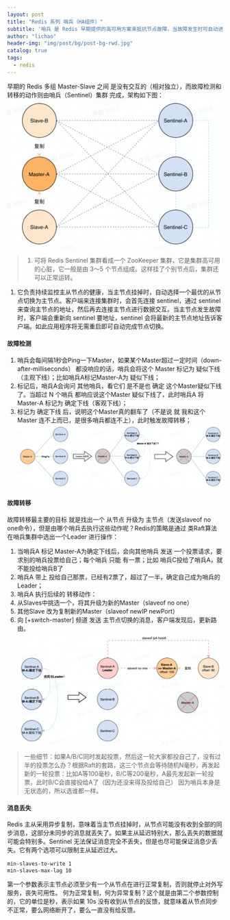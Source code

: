 ```yaml
---
layout: post
title: "Redis 系列 哨兵（HA组件）"
subtitle: '哨兵 是 Redis 早期提供的高可用方案来抵抗节点故障，当故障发生时可自动进行从主切换。'
author: "lichao"
header-img: "img/post/bg/post-bg-rwd.jpg"
catalog: true
tags:
  - redis 
---
```



早期的 Redis 多组 Master-Slave 之间 是没有交互的（相对独立），而故障检测和转移的动作则由哨兵（Sentinel）集群 完成，架构如下图：
![哨兵模式示意图](/img/post/store/redis/哨兵模式示意图.png)

> 1. 可将 Redis Sentinel 集群看成一个 ZooKeeper 集群，它是集群高可用的心脏，它一般是由 3～5 个节点组成。这样挂了个别节点后，集群还可以正常运转。
  1. 它负责持续监控主从节点的健康，当主节点挂掉时，自动选择一个最优的从节点切换为主节点。客户端来连接集群时，会首先连接 sentinel，通过 sentinel 来查询主节点的地址，然后再去连接主节点进行数据交互。当主节点发生故障时，客户端会重新向 sentinel 要地址，sentinel 会将最新的主节点地址告诉客户端。如此应用程序将无需重启即可自动完成节点切换。

#### 故障检测
1. 哨兵会每间隔1秒会Ping一下Master，如果某个Master超过一定时间（down-after-milliseconds） 都没响应的话，哨兵会将这个 Master 标记为 疑似下线（主观下线）；比如哨兵A标记Master-A为 疑似下线；
2. 标记后，哨兵A会询问 其他哨兵，看它们 是不是也 确定 这个Master疑似下线了。当超过 N 个哨兵 都响应说这个Master 疑似下线了，此时哨兵A 将Master-A 标记为 确定下线（客观下线）；
3. 标记为 确定下线 后，说明这个Master真的翻车了（不是说 就 我和这个Master 连不上而已，是很多哨兵都连不上），此时触发故障转移；
![故障检测](/img/post/store/redis/故障检测.png)
#### 故障转移
故障转移最主要的目标 就是找出一个 从节点 升级为 主节点（发送slaveof no one命令），但是由哪个哨兵去执行这些动作呢？Redis的策略是通过 类Raft算法 在哨兵集群中选出一个Leader 进行操作：
1. 当哨兵A 标记 Master-A为确定下线后，会向其他哨兵 发送 一个投票请求，要求别的哨兵投票给自己；每个哨兵 只能 有一票；比如 哨兵C投给了哨兵A，就不能投给哨兵B了
2. 哨兵A 带上 投给自己那票，已经有2票了，超过了一半，确定自己成为哨兵的Leader；
3. 哨兵A 执行后续的 转移动作：
  1. 从Slaves中挑选一个，将其升级为新的Master（slaveof no one）
  2. 其他Slave 改为复制新的Master（slaveof newIP newPort）
  3. 向 [+switch-master] 频道 发送 主节点切换的消息，客户端发现后，更新路由。
![故障转移](/img/post/store/redis/故障转移.png)

> 一些细节：如果A/B/C同时发起投票，然后这一轮大家都投自己了，没有过半的投票怎么办？根据Raft的套路，这三个节点会等待随机N毫秒，再发起新的一轮投票：比如A等100毫秒，B/C等200毫秒，A最先发起新一轮投票，此时B/C会直接投给A了（因为还没来得及投给自己）
因为哨兵本身是无状态的，所以选谁都一样。

#### 消息丢失
Redis 主从采用异步复制，意味着当主节点挂掉时，从节点可能没有收到全部的同步消息，这部分未同步的消息就丢失了。如果主从延迟特别大，那么丢失的数据就可能会特别多。Sentinel 无法保证消息完全不丢失，但是也尽可能保证消息少丢失。它有两个选项可以限制主从延迟过大。
```
min-slaves-to-write 1
min-slaves-max-lag 10
```
第一个参数表示主节点必须至少有一个从节点在进行正常复制，否则就停止对外写服务，丧失可用性。
何为正常复制，何为异常复制？这个就是由第二个参数控制的，它的单位是秒，表示如果 10s 没有收到从节点的反馈，就意味着从节点同步不正常，要么网络断开了，要么一直没有给反馈。


